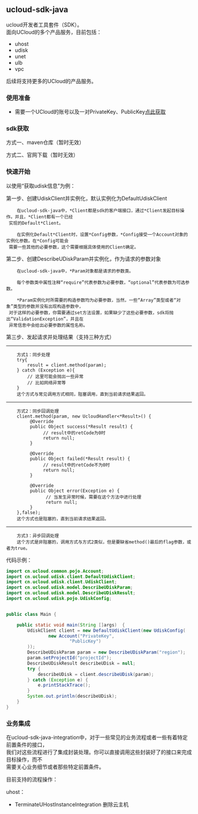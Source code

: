 ## ucloud-sdk-java
ucloud开发者工具套件（SDK）。<br>
面向UCloud的多个产品服务，目前包括：
- uhost
- udisk
- unet
- ulb
- vpc

后续将支持更多的UCloud的产品服务。

### 使用准备
- 需要一个UCloud的账号以及一对PrivateKey、PublicKey[点此获取](https://console.ucloud.cn/uapi/apikey)

### sdk获取
方式一、maven仓库（暂时无效）

方式二、官网下载（暂时无效）

### 快速开始
以使用“获取udisk信息”为例：

第一步、创建UdiskClient并实例化，默认实例化为DefaultUdiskClient

        在ucloud-sdk-java中，*Client都是sdk的客户端接口，通过*Client发起目标操作。并且，*Client都有一个已经
     实现的Default*Client。
        
        在实例化Default*Client时，设置*Config参数，*Config接受一个Account对象的实例化参数。在*Config可能会
     需要一些其他的必要参数，这个需要根据具体使用的Client确定。
    
            
第二步、创建DescribeUDiskParam并实例化，作为请求的参数对象
    
        在ucloud-sdk-java中，*Param对象都是请求的参数类。
        
        每个参数类中属性注释“require”代表参数为必要参数，“optional”代表参数为可选参数。
        
        *Param实例化时所需要的构造参数均为必要参数，当然，一些“Array”类型或者“对象”类型的参数并没有出现构造参数中，
     对于这样的必要参数，你需要通过set方法设置，如果缺少了这些必要参数，sdk将抛出“ValidationException”，并且在
     异常信息中会给出必要参数的属性名称。

第三步、发起请求并处理结果（支持三种方式）

----   
        方式1：同步处理
        try{
            result = client.method(param);
        } catch (Exception e){
            // 这里可能会抛出一些异常
            // 比如网络异常等
        }
        这个方式与常见调用方式相同，阻塞调用，直到当前请求结果返回。
----        
        方式2：同步回调处理
        client.method(param, new UcloudHandler<*Result>() {
             @Override
             public Object success(*Result result) {
                  // result中的retCode为0时
                  return null;
             }
                                               
             @Override
             public Object failed(*Result result) {
                  // result中的retCode不为0时
                  return null;
             }
                                               
             @Override
             public Object error(Exception e) {
                   // 当发生异常时候，需要在这个方法中进行处理
                   return null;
             }
        },false);
        这个方式也是阻塞的，直到当前请求结果返回。
----
        方式3：异步回调处理    
        这个方式是非阻塞的，调用方式与方式2类似，但是要缺省method()最后的flag参数，或者为true。
        
代码示例：
```java
import cn.ucloud.common.pojo.Account;
import cn.ucloud.udisk.client.DefaultUdiskClient;
import cn.ucloud.udisk.client.UdiskClient;
import cn.ucloud.udisk.model.DescribeUDiskParam;
import cn.ucloud.udisk.model.DescribeUDiskResult;
import cn.ucloud.udisk.pojo.UdiskConfig;


public class Main {

    public static void main(String []args)  {
        UdiskClient client = new DefaultUdiskClient(new UdiskConfig(
                new Account("PrivateKey",
                        "PublicKey")
        ));
        DescribeUDiskParam param = new DescribeUDiskParam("region");
        param.setProjectId("projectId");
        DescribeUDiskResult describeUDisk = null;
        try {
            describeUDisk = client.describeUDisk(param);
        } catch (Exception e) {
            e.printStackTrace();
        }
        System.out.println(describeUDisk);
    }
}
```

### 业务集成

在ucloud-sdk-java-integration中，对于一些常见的业务流程或者一些有着特定前置条件的接口，<br>
我们对这些流程进行了集成封装处理。你可以直接调用这些封装好了的接口来完成目标操作，而不<br>需要关心业务细节或者那些特定前置条件。

目前支持的流程操作：

uhost：
- TerminateUHostInstanceIntegration 删除云主机


